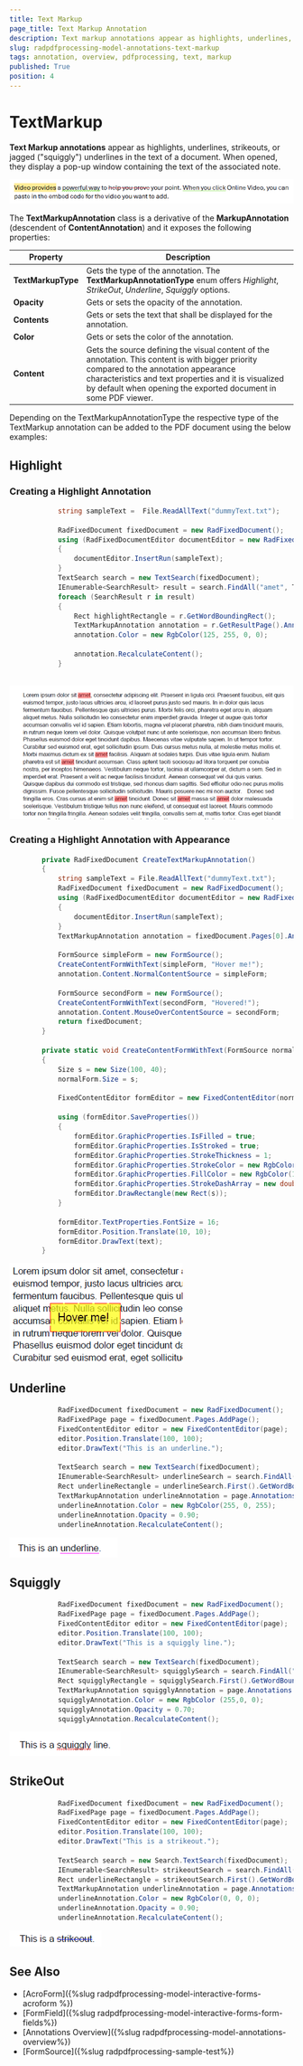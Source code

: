 ```yaml
---
title: Text Markup
page_title: Text Markup Annotation  
description: Text markup annotations appear as highlights, underlines, strikeouts, or squiggly underlines in the text of a document. 
slug: radpdfprocessing-model-annotations-text-markup 
tags: annotation, overview, pdfprocessing, text, markup 
published: True
position: 4
---
```


# TextMarkup 

**Text Markup annotations** appear as highlights, underlines, strikeouts, or jagged ("squiggly") underlines in the text of a document. When opened, they display a pop-up window containing the text of the associated note. 

![Text Markup Annotation](images/pdf-processing-create-text-markup-annotation.png)    

The **TextMarkupAnnotation** class is a derivative of the **MarkupAnnotation** (descendent of **ContentAnnotation**) and it exposes the following properties:

|Property|Description|
|---|---|
|**TextMarkupType**|Gets the type of the annotation. The **TextMarkupAnnotationType** enum offers *Highlight*, *StrikeOut*, *Underline*, *Squiggly* options.|
|**Opacity**|Gets or sets the opacity of the annotation.|
|**Contents**|Gets or sets the text that shall be displayed for the annotation.|
|**Color**|Gets or sets the color of the annotation.|
|**Content**|Gets the source defining the visual content of the annotation. This content is with bigger priority compared to the annotation appearance characteristics and text properties and it is visualized by default when opening the exported document in some PDF viewer.|

Depending on the TextMarkupAnnotationType the respective type of the TextMarkup annotation can be added to the PDF document using the below examples:

## Highlight

### Creating a Highlight Annotation

```csharp 
            string sampleText =  File.ReadAllText("dummyText.txt");

            RadFixedDocument fixedDocument = new RadFixedDocument();
            using (RadFixedDocumentEditor documentEditor = new RadFixedDocumentEditor(fixedDocument))
            {
                documentEditor.InsertRun(sampleText);
            }           
            TextSearch search = new TextSearch(fixedDocument);
            IEnumerable<SearchResult> result = search.FindAll("amet", TextSearchOptions.Default);
            foreach (SearchResult r in result)
            {
                Rect highlightRectangle = r.GetWordBoundingRect(); 
                TextMarkupAnnotation annotation = r.GetResultPage().Annotations.AddHighlight(highlightRectangle);
                annotation.Color = new RgbColor(125, 255, 0, 0);

                annotation.RecalculateContent();
            }
        
```

![Create Highlight Annotation](images/pdf-processing-create-highlight-annotation.png)   

### Creating a Highlight Annotation with Appearance


```csharp          
        private RadFixedDocument CreateTextMarkupAnnotation()
        {
            string sampleText = File.ReadAllText("dummyText.txt");
            RadFixedDocument fixedDocument = new RadFixedDocument();
            using (RadFixedDocumentEditor documentEditor = new RadFixedDocumentEditor(fixedDocument))
            {
                documentEditor.InsertRun(sampleText);
            }
            TextMarkupAnnotation annotation = fixedDocument.Pages[0].Annotations.AddHighlight(new Rect(150, 150, 100, 40));

            FormSource simpleForm = new FormSource();
            CreateContentFormWithText(simpleForm, "Hover me!");
            annotation.Content.NormalContentSource = simpleForm;

            FormSource secondForm = new FormSource();
            CreateContentFormWithText(secondForm, "Hovered!");
            annotation.Content.MouseOverContentSource = secondForm;
            return fixedDocument;
        }

        private static void CreateContentFormWithText(FormSource normalForm, string text)
        {
            Size s = new Size(100, 40);
            normalForm.Size = s;

            FixedContentEditor formEditor = new FixedContentEditor(normalForm);

            using (formEditor.SaveProperties())
            {
                formEditor.GraphicProperties.IsFilled = true;
                formEditor.GraphicProperties.IsStroked = true;
                formEditor.GraphicProperties.StrokeThickness = 1;
                formEditor.GraphicProperties.StrokeColor = new RgbColor(255, 0, 0);
                formEditor.GraphicProperties.FillColor = new RgbColor(175,255, 255, 0);
                formEditor.GraphicProperties.StrokeDashArray = new double[] { 17, 4 };
                formEditor.DrawRectangle(new Rect(s));
            }

            formEditor.TextProperties.FontSize = 16;
            formEditor.Position.Translate(10, 10);
            formEditor.DrawText(text);
        }
```

![Create Highlight Annotation with Appearance](images/pdf-processing-create-highlight-annotation-with-appearance.gif)    

## Underline

```csharp 
            RadFixedDocument fixedDocument = new RadFixedDocument();
            RadFixedPage page = fixedDocument.Pages.AddPage();
            FixedContentEditor editor = new FixedContentEditor(page);
            editor.Position.Translate(100, 100);
            editor.DrawText("This is an underline.");

            TextSearch search = new TextSearch(fixedDocument);
            IEnumerable<SearchResult> underlineSearch = search.FindAll("underline", TextSearchOptions.Default);
            Rect underlineRectangle = underlineSearch.First().GetWordBoundingRect();
            TextMarkupAnnotation underlineAnnotation = page.Annotations.AddUnderline(underlineRectangle);
            underlineAnnotation.Color = new RgbColor(255, 0, 255);
            underlineAnnotation.Opacity = 0.90;
            underlineAnnotation.RecalculateContent();     
```

![Create Underline Annotation](images/pdf-processing-create-underline-annotation.png)     

## Squiggly

```csharp 
            RadFixedDocument fixedDocument = new RadFixedDocument();
            RadFixedPage page = fixedDocument.Pages.AddPage();
            FixedContentEditor editor = new FixedContentEditor(page);
            editor.Position.Translate(100, 100);
            editor.DrawText("This is a squiggly line.");

            TextSearch search = new TextSearch(fixedDocument);
            IEnumerable<SearchResult> squigglySearch = search.FindAll("squiggly", TextSearchOptions.Default);
            Rect squigglyRectangle = squigglySearch.First().GetWordBoundingRect();
            TextMarkupAnnotation squigglyAnnotation = page.Annotations.AddSquiggly(squigglyRectangle);
            squigglyAnnotation.Color = new RgbColor (255,0, 0);
            squigglyAnnotation.Opacity = 0.70;
            squigglyAnnotation.RecalculateContent();       
```

![Create Squiggly Annotation](images/pdf-processing-create-squiggly-annotation.png)    

## StrikeOut

```csharp 
            RadFixedDocument fixedDocument = new RadFixedDocument();
            RadFixedPage page = fixedDocument.Pages.AddPage();
            FixedContentEditor editor = new FixedContentEditor(page);
            editor.Position.Translate(100, 100);
            editor.DrawText("This is a strikeout.");

            TextSearch search = new Search.TextSearch(fixedDocument);
            IEnumerable<SearchResult> strikeoutSearch = search.FindAll("strikeout", TextSearchOptions.Default);
            Rect underlineRectangle = strikeoutSearch.First().GetWordBoundingRect();
            TextMarkupAnnotation underlineAnnotation = page.Annotations.AddStrikeout(underlineRectangle);
            underlineAnnotation.Color = new RgbColor(0, 0, 0);
            underlineAnnotation.Opacity = 0.90;
            underlineAnnotation.RecalculateContent();    
```

![Create StrikeOut Annotation](images/pdf-processing-create-strikeOut-annotation.png)      



## See Also

* [AcroForm]({%slug radpdfprocessing-model-interactive-forms-acroform %})
* [FormField]({%slug radpdfprocessing-model-interactive-forms-form-fields%})
* [Annotations Overview]({%slug radpdfprocessing-model-annotations-overview%})
* [FormSource]({%slug radpdfprocessing-sample-test%})
